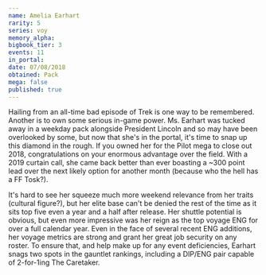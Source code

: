 ```yaml
---
name: Amelia Earhart
rarity: 5
series: voy
memory_alpha:
bigbook_tier: 3
events: 11
in_portal:
date: 07/08/2018
obtained: Pack
mega: false
published: true
---
```


Hailing from an all-time bad episode of Trek is one way to be remembered. Another is to own some serious in-game power. Ms. Earhart was tucked away in a weekday pack alongside President Lincoln and so may have been overlooked by some, but now that she's in the portal, it's time to snap up this diamond in the rough. If you owned her for the Pilot mega to close out 2018, congratulations on your enormous advantage over the field. With a 2019 curtain call, she came back better than ever boasting a ~300 point lead over the next likely option for another month (because who the hell has a FF Tosk?).

It's hard to see her squeeze much more weekend relevance from her traits (cultural figure?), but her elite base can't be denied the rest of the time as it sits top five even a year and a half after release. Her shuttle potential is obvious, but even more impressive was her reign as the top voyage ENG for over a full calendar year. Even in the face of several recent ENG additions, her voyage metrics are strong and grant her great job security on any roster. To ensure that, and help make up for any event deficiencies, Earhart snags two spots in the gauntlet rankings, including a DIP/ENG pair capable of 2-for-1ing The Caretaker.
